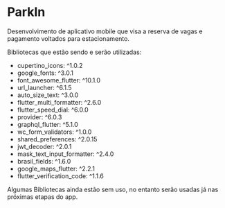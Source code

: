 # ParkIn

Desenvolvimento de aplicativo mobile que visa a reserva de vagas e pagamento voltados para estacionamento.

Bibliotecas que estão sendo e serão utilizadas:

- cupertino_icons: ^1.0.2
- google_fonts: ^3.0.1
- font_awesome_flutter: ^10.1.0
- url_launcher: ^6.1.5
- auto_size_text: ^3.0.0
- flutter_multi_formatter: ^2.6.0
- flutter_speed_dial: ^6.0.0
- provider: ^6.0.3
- graphql_flutter: ^5.1.0
- wc_form_validators: ^1.0.0
- shared_preferences: ^2.0.15
- jwt_decoder: ^2.0.1
- mask_text_input_formatter: ^2.4.0
- brasil_fields: ^1.6.0
- google_maps_flutter: ^2.2.1
- flutter_verification_code: ^1.1.6

Algumas Bibliotecas ainda estão sem uso, no entanto serão usadas já nas próximas etapas do app.
